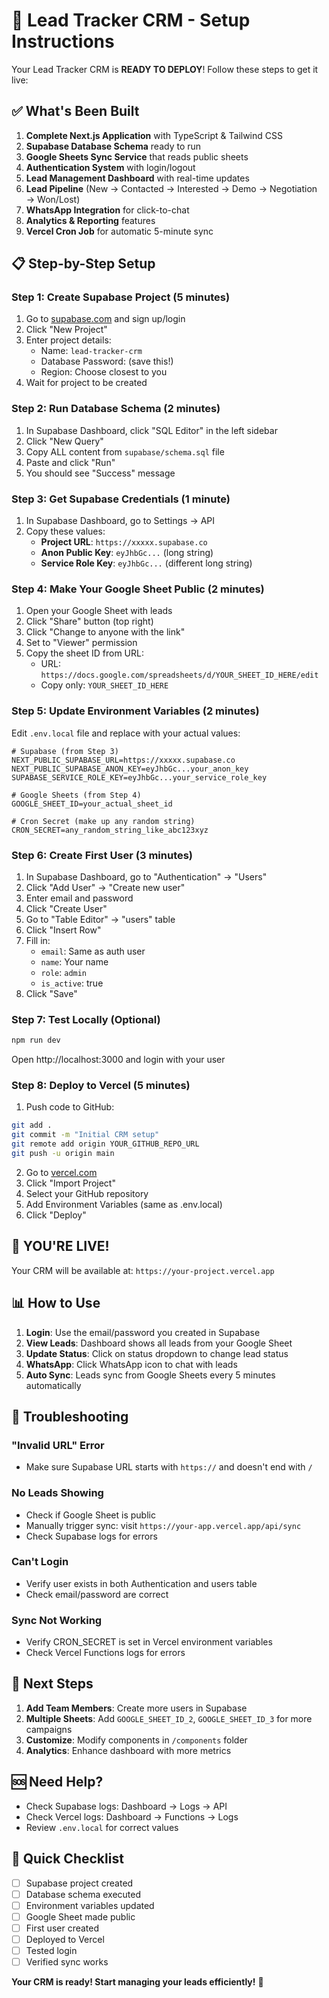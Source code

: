 # 🚀 Lead Tracker CRM - Setup Instructions

Your Lead Tracker CRM is **READY TO DEPLOY**! Follow these steps to get it live:

## ✅ What's Been Built

1. **Complete Next.js Application** with TypeScript & Tailwind CSS
2. **Supabase Database Schema** ready to run
3. **Google Sheets Sync Service** that reads public sheets
4. **Authentication System** with login/logout
5. **Lead Management Dashboard** with real-time updates
6. **Lead Pipeline** (New → Contacted → Interested → Demo → Negotiation → Won/Lost)
7. **WhatsApp Integration** for click-to-chat
8. **Analytics & Reporting** features
9. **Vercel Cron Job** for automatic 5-minute sync

## 📋 Step-by-Step Setup

### Step 1: Create Supabase Project (5 minutes)

1. Go to [supabase.com](https://supabase.com) and sign up/login
2. Click "New Project"
3. Enter project details:
   - Name: `lead-tracker-crm`
   - Database Password: (save this!)
   - Region: Choose closest to you
4. Wait for project to be created

### Step 2: Run Database Schema (2 minutes)

1. In Supabase Dashboard, click "SQL Editor" in the left sidebar
2. Click "New Query"
3. Copy ALL content from `supabase/schema.sql` file
4. Paste and click "Run"
5. You should see "Success" message

### Step 3: Get Supabase Credentials (1 minute)

1. In Supabase Dashboard, go to Settings → API
2. Copy these values:
   - **Project URL**: `https://xxxxx.supabase.co`
   - **Anon Public Key**: `eyJhbGc...` (long string)
   - **Service Role Key**: `eyJhbGc...` (different long string)

### Step 4: Make Your Google Sheet Public (2 minutes)

1. Open your Google Sheet with leads
2. Click "Share" button (top right)
3. Click "Change to anyone with the link"
4. Set to "Viewer" permission
5. Copy the sheet ID from URL:
   - URL: `https://docs.google.com/spreadsheets/d/YOUR_SHEET_ID_HERE/edit`
   - Copy only: `YOUR_SHEET_ID_HERE`

### Step 5: Update Environment Variables (2 minutes)

Edit `.env.local` file and replace with your actual values:

```env
# Supabase (from Step 3)
NEXT_PUBLIC_SUPABASE_URL=https://xxxxx.supabase.co
NEXT_PUBLIC_SUPABASE_ANON_KEY=eyJhbGc...your_anon_key
SUPABASE_SERVICE_ROLE_KEY=eyJhbGc...your_service_role_key

# Google Sheets (from Step 4)
GOOGLE_SHEET_ID=your_actual_sheet_id

# Cron Secret (make up any random string)
CRON_SECRET=any_random_string_like_abc123xyz
```

### Step 6: Create First User (3 minutes)

1. In Supabase Dashboard, go to "Authentication" → "Users"
2. Click "Add User" → "Create new user"
3. Enter email and password
4. Click "Create User"
5. Go to "Table Editor" → "users" table
6. Click "Insert Row"
7. Fill in:
   - `email`: Same as auth user
   - `name`: Your name
   - `role`: `admin`
   - `is_active`: true
8. Click "Save"

### Step 7: Test Locally (Optional)

```bash
npm run dev
```
Open http://localhost:3000 and login with your user

### Step 8: Deploy to Vercel (5 minutes)

1. Push code to GitHub:
```bash
git add .
git commit -m "Initial CRM setup"
git remote add origin YOUR_GITHUB_REPO_URL
git push -u origin main
```

2. Go to [vercel.com](https://vercel.com)
3. Click "Import Project"
4. Select your GitHub repository
5. Add Environment Variables (same as .env.local)
6. Click "Deploy"

## 🎉 YOU'RE LIVE!

Your CRM will be available at: `https://your-project.vercel.app`

## 📊 How to Use

1. **Login**: Use the email/password you created in Supabase
2. **View Leads**: Dashboard shows all leads from your Google Sheet
3. **Update Status**: Click on status dropdown to change lead status
4. **WhatsApp**: Click WhatsApp icon to chat with leads
5. **Auto Sync**: Leads sync from Google Sheets every 5 minutes automatically

## 🔧 Troubleshooting

### "Invalid URL" Error
- Make sure Supabase URL starts with `https://` and doesn't end with `/`

### No Leads Showing
- Check if Google Sheet is public
- Manually trigger sync: visit `https://your-app.vercel.app/api/sync`
- Check Supabase logs for errors

### Can't Login
- Verify user exists in both Authentication and users table
- Check email/password are correct

### Sync Not Working
- Verify CRON_SECRET is set in Vercel environment variables
- Check Vercel Functions logs for errors

## 📝 Next Steps

1. **Add Team Members**: Create more users in Supabase
2. **Multiple Sheets**: Add `GOOGLE_SHEET_ID_2`, `GOOGLE_SHEET_ID_3` for more campaigns
3. **Customize**: Modify components in `/components` folder
4. **Analytics**: Enhance dashboard with more metrics

## 🆘 Need Help?

- Check Supabase logs: Dashboard → Logs → API
- Check Vercel logs: Dashboard → Functions → Logs
- Review `.env.local` for correct values

## 🎯 Quick Checklist

- [ ] Supabase project created
- [ ] Database schema executed
- [ ] Environment variables updated
- [ ] Google Sheet made public
- [ ] First user created
- [ ] Deployed to Vercel
- [ ] Tested login
- [ ] Verified sync works

**Your CRM is ready! Start managing your leads efficiently!** 🚀